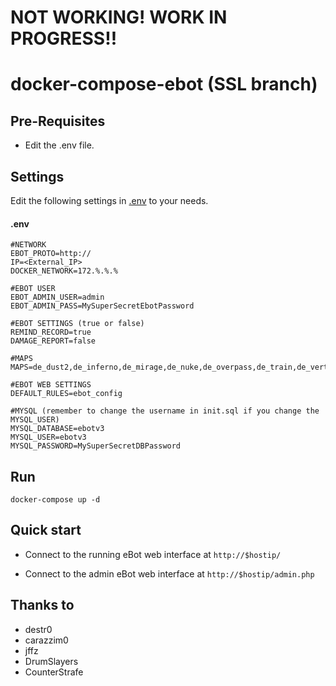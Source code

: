 NOT WORKING! WORK IN PROGRESS!!
=============
docker-compose-ebot (SSL branch)
================

Pre-Requisites
--------------
* Edit the .env file.

Settings
---------
Edit the following settings in [.env](.env) to your needs.
#### .env
````
#NETWORK
EBOT_PROTO=http://
IP=<External_IP>
DOCKER_NETWORK=172.%.%.%

#EBOT USER
EBOT_ADMIN_USER=admin
EBOT_ADMIN_PASS=MySuperSecretEbotPassword

#EBOT SETTINGS (true or false)
REMIND_RECORD=true
DAMAGE_REPORT=false

#MAPS
MAPS=de_dust2,de_inferno,de_mirage,de_nuke,de_overpass,de_train,de_vertigo

#EBOT WEB SETTINGS
DEFAULT_RULES=ebot_config

#MYSQL (remember to change the username in init.sql if you change the MYSQL_USER)
MYSQL_DATABASE=ebotv3
MYSQL_USER=ebotv3
MYSQL_PASSWORD=MySuperSecretDBPassword
````

Run
---
`docker-compose up -d`

Quick start
-----------
* Connect to the running eBot web interface at `http://$hostip/`

* Connect to the admin eBot web interface at `http://$hostip/admin.php`

Thanks to
-------
* destr0
* carazzim0
* jffz
* DrumSlayers
* CounterStrafe
